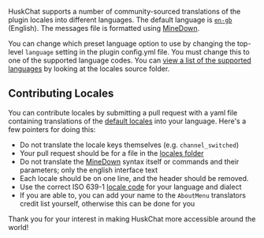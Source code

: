 HuskChat supports a number of community-sourced translations of the plugin locales into different languages. The default language is [`en-gb`](https://github.com/NewNanCity/HuskChat-Remake/blob/master/common/src/main/resources/locales/en-gb.yml) (English). The messages file is formatted using [MineDown](https://github.com/Phoenix616/MineDown).

You can change which preset language option to use by changing the top-level `language` setting in the plugin config.yml file. You must change this to one of the supported language codes. You can [view a list of the supported languages](https://github.com/NewNanCity/HuskChat-Remake/tree/master/common/src/main/resources/locales) by looking at the locales source folder.

## Contributing Locales
You can contribute locales by submitting a pull request with a yaml file containing translations of the [default locales](https://github.com/NewNanCity/HuskChat-Remake/blob/master/common/src/main/resources/locales/en-gb.yml) into your language. Here's a few pointers for doing this:
* Do not translate the locale keys themselves (e.g. `channel_switched`)
* Your pull request should be for a file in the [locales folder](https://github.com/NewNanCity/HuskChat-Remake/tree/master/common/src/main/resources/locales)
* Do not translate the [MineDown](https://github.com/Phoenix616/MineDown) syntax itself or commands and their parameters; only the english interface text
* Each locale should be on one line, and the header should be removed.
* Use the correct ISO 639-1 [locale code](https://en.wikipedia.org/wiki/List_of_ISO_639-1_codes) for your language and dialect
* If you are able to, you can add your name to the `AboutMenu` translators credit list yourself, otherwise this can be done for you

Thank you for your interest in making HuskChat more accessible around the world!
